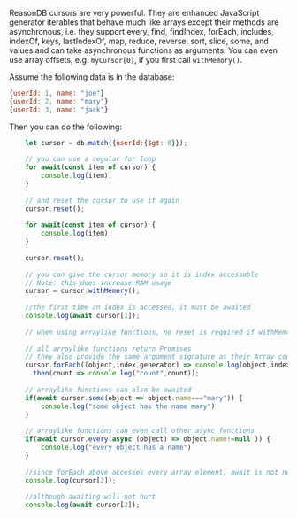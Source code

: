 ReasonDB cursors are very powerful. They are enhanced JavaScript generator iterables that behave much like arrays except their methods are asynchronous, i.e. they support every, find, findIndex, forEach, includes, indexOf, keys, lastIndexOf, map, reduce, reverse, sort, slice, some, and values and can take asynchronous functions as arguments. You can even use array offsets, e.g. `myCursor[0]`, if you first call `withMemory()`.

Assume the following data is in the database:

```javascript
{userId: 1, name: "joe"}
{userId: 2, name: "mary"}
{userId: 3, name: "jack"}
```

Then you can do the following:


```javascript
	let cursor = db.match({userId:{$gt: 0}});
	
	// you can use a regular for loop
	for await(const item of cursor) {
		console.log(item);
	}
	
	// and reset the cursor to use it again
	cursor.reset();
	
	for await(const item of cursor) {
		console.log(item);
	}
	
	cursor.reset();
	
	// you can give the cursor memory so it is index accessable
	// Note: this does increase RAM usage
	cursor = cursor.withMemory();
	
	//the first time an index is accessed, it must be awaited
	console.log(await cursor[1]); 
	
	// when using arraylike functions, no reset is required if withMemory has been called
	
	// all arraylike functions return Promises
	// they also provide the same argument signature as their Array counterparts
	cursor.forEach((object,index,generator) => console.log(object,index))
	 .then(count => console.log("count",count));
	
	// arraylike functions can also be awaited
	if(await cursor.some(object => object.name==="mary")) {
		console.log("some object has the name mary")
	}
	
	// arraylike functions can even call other async functions
	if(await cursor.every(async (object) => object.name!=null )) {
		console.log("every object has a name")
	}
	
	//since forEach above accesses every array element, await is not needed below
	console.log(cursor[2]);
	
	//although awaiting will not hurt
	console.log(await cursor[2]);
```



